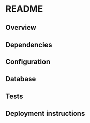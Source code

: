 # README

## Overview

## Dependencies

## Configuration

## Database

## Tests

## Deployment instructions

